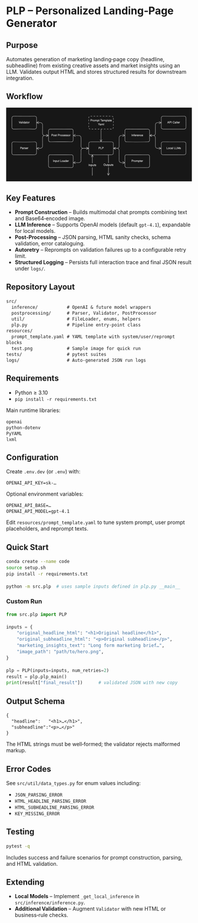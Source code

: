 # PLP – Personalized Landing‑Page Generator

## Purpose
Automates generation of marketing landing‑page copy (headline, subheadline) from existing creative assets and market insights using an LLM. Validates output HTML and stores structured results for downstream integration.

## Workflow
![Workflow](resources/arch.png)

## Key Features
- **Prompt Construction** – Builds multimodal chat prompts combining text and Base64‑encoded image.
- **LLM Inference** – Supports OpenAI models (default `gpt-4.1`), expandable for local models.
- **Post‑Processing** – JSON parsing, HTML sanity checks, schema validation, error cataloguing.
- **Autoretry** – Reprompts on validation failures up to a configurable retry limit.
- **Structured Logging** – Persists full interaction trace and final JSON result under `logs/`.

## Repository Layout
```
src/
  inference/           # OpenAI & future model wrappers
  postprocessing/      # Parser, Validator, PostProcessor
  util/                # FileLoader, enums, helpers
  plp.py               # Pipeline entry‑point class
resources/
  prompt_template.yaml # YAML template with system/user/reprompt blocks
  test.png             # Sample image for quick run
tests/                 # pytest suites
logs/                  # Auto‑generated JSON run logs
```

## Requirements
- Python ≥ 3.10  
- `pip install -r requirements.txt`

Main runtime libraries:
```
openai
python-dotenv
PyYAML
lxml
```

## Configuration
Create `.env.dev` (or `.env`) with:
```
OPENAI_API_KEY=sk-…
```

Optional environment variables:
```
OPENAI_API_BASE=…
OPENAI_API_MODEL=gpt-4.1
```

Edit `resources/prompt_template.yaml` to tune system prompt, user prompt placeholders, and reprompt texts.

## Quick Start
```bash
conda create --name code
source setup.sh
pip install -r requirements.txt

python -m src.plp  # uses sample inputs defined in plp.py __main__
```

### Custom Run
```python
from src.plp import PLP

inputs = {
    "original_headline_html": "<h1>Original headline</h1>",
    "original_subheadline_html": "<p>Original subheadline</p>",
    "marketing_insights_text": "Long form marketing brief…",
    "image_path": "path/to/hero.png",
}

plp = PLP(inputs=inputs, num_retries=2)
result = plp.plp_main()
print(result["final_result"])      # validated JSON with new copy
```

## Output Schema
```jsonc
{
  "headline":   "<h1>…</h1>",
  "subheadline":"<p>…</p>"
}
```
The HTML strings must be well‑formed; the validator rejects malformed markup.

## Error Codes
See `src/util/data_types.py` for enum values including:
- `JSON_PARSING_ERROR`
- `HTML_HEADLINE_PARSING_ERROR`
- `HTML_SUBHEADLINE_PARSING_ERROR`
- `KEY_MISSING_ERROR`

## Testing
```bash
pytest -q
```
Includes success and failure scenarios for prompt construction, parsing, and HTML validation.

## Extending
- **Local Models** – Implement `_get_local_inference` in `src/inference/inference.py`.
- **Additional Validation** – Augment `Validator` with new HTML or business‑rule checks.

